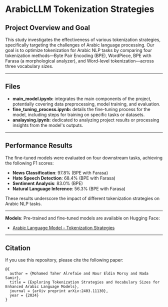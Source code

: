 # ArabicLLM Tokenization Strategies

## Project Overview and Goal
This study investigates the effectiveness of various tokenization strategies, specifically targeting the challenges of Arabic language processing. Our goal is to optimize tokenization for Arabic NLP tasks by comparing four tokenization methods—Byte Pair Encoding (BPE), WordPiece, BPE with Farasa (a morphological analyzer), and Word-level tokenization—across three vocabulary sizes.

---

## Files

  - **main_model.ipynb:** integrates the main components of the project, potentially covering data preprocessing, model training, and evaluation.
  - **fine_tuning_process.ipynb:** details the fine-tuning process for the model, including steps for training on specific tasks or datasets.
  - **analaysing.ipynb:** dedicated to analyzing project results or processing insights from the model's outputs.
    
---

## Performance Results

The fine-tuned models were evaluated on four downstream tasks, achieving the following F1 scores:
- **News Classification**: 97.8% (BPE with Farasa)
- **Hate Speech Detection**: 68.4% (BPE with Farasa)
- **Sentiment Analysis**: 83.0% (BPE)
- **Natural Language Inference**: 56.3% (BPE with Farasa)

These results underscore the impact of different tokenization strategies on Arabic NLP tasks.

---

**Models**:
   Pre-trained and fine-tuned models are available on Hugging Face:
   - [Arabic Language Model - Tokenization Strategies](https://huggingface.co/nourmorsy)

---

## Citation

If you use this repository, please cite the following paper:
```
@{
  author = {Mohamed Taher Alrefaie and Nour Eldin Morsy and Nada Samir},
  title = {Exploring Tokenization Strategies and Vocabulary Sizes for Enhanced Arabic Language Models},
  journal = {arXiv preprint arXiv:2403.11130},
  year = {2024}
}
```
